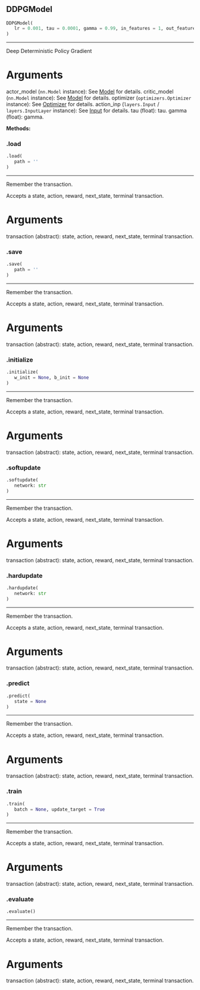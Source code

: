 #


## DDPGModel
```python 
DDPGModel(
   lr = 0.001, tau = 0.0001, gamma = 0.99, in_features = 1, out_features = 1
)
```


---
Deep Deterministic Policy Gradient

# Arguments
actor_model (`nn.Model` instance): See [Model](#) for details.
critic_model (`nn.Model` instance): See [Model](#) for details.
optimizer (`optimizers.Optimizer` instance):
See [Optimizer](#) for details.
action_inp (`layers.Input` / `layers.InputLayer` instance):
See [Input](#) for details.
tau (float): tau.
gamma (float): gamma.


**Methods:**


### .load
```python
.load(
   path = ''
)
```

---
Remember the transaction.

Accepts a state, action, reward, next_state, terminal transaction.

# Arguments
transaction (abstract): state, action, reward, next_state, terminal transaction.

### .save
```python
.save(
   path = ''
)
```

---
Remember the transaction.

Accepts a state, action, reward, next_state, terminal transaction.

# Arguments
transaction (abstract): state, action, reward, next_state, terminal transaction.

### .initialize
```python
.initialize(
   w_init = None, b_init = None
)
```

---
Remember the transaction.

Accepts a state, action, reward, next_state, terminal transaction.

# Arguments
transaction (abstract): state, action, reward, next_state, terminal transaction.

### .softupdate
```python
.softupdate(
   network: str
)
```

---
Remember the transaction.

Accepts a state, action, reward, next_state, terminal transaction.

# Arguments
transaction (abstract): state, action, reward, next_state, terminal transaction.

### .hardupdate
```python
.hardupdate(
   network: str
)
```

---
Remember the transaction.

Accepts a state, action, reward, next_state, terminal transaction.

# Arguments
transaction (abstract): state, action, reward, next_state, terminal transaction.

### .predict
```python
.predict(
   state = None
)
```

---
Remember the transaction.

Accepts a state, action, reward, next_state, terminal transaction.

# Arguments
transaction (abstract): state, action, reward, next_state, terminal transaction.

### .train
```python
.train(
   batch = None, update_target = True
)
```

---
Remember the transaction.

Accepts a state, action, reward, next_state, terminal transaction.

# Arguments
transaction (abstract): state, action, reward, next_state, terminal transaction.

### .evaluate
```python
.evaluate()
```

---
Remember the transaction.

Accepts a state, action, reward, next_state, terminal transaction.

# Arguments
transaction (abstract): state, action, reward, next_state, terminal transaction.
